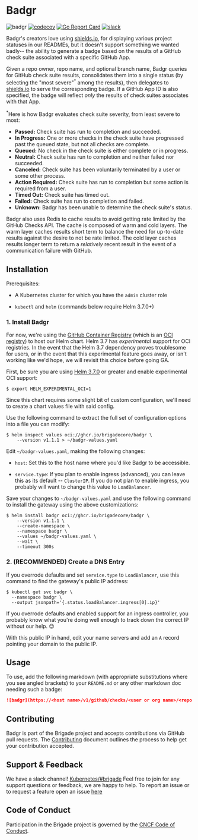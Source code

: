 # Badgr

![badgr](https://badgr.brigade2.io/v1/github/checks/brigadecore/badgr/badge.svg?appID=99005)
[![codecov](https://codecov.io/gh/brigadecore/badgr/branch/main/graph/badge.svg?token=N1SQx2TZt0)](https://codecov.io/gh/brigadecore/badgr)
[![Go Report Card](https://goreportcard.com/badge/github.com/brigadecore/badgr)](https://goreportcard.com/report/github.com/brigadecore/badgr)
[![slack](https://img.shields.io/badge/slack-brigade-brightgreen.svg?logo=slack)](https://kubernetes.slack.com/messages/C87MF1RFD)

Badgr's creators love using [shields.io](https://shields.io/), for displaying
various project statuses in our READMEs, but it doesn't support something we
wanted badly-- the ability to generate a badge based on the results of a GitHub
check suite associated with a specific GitHub App.

Given a repo owner, repo name, and optional branch name, Badgr queries for
GitHub check suite results, consolidates them into a single status (by selecting
the "most severe"<sup>*</sup> among the results), then delegates to
[shields.io](https://shields.io/) to serve the corresponding badge. If a GitHub
App ID is also specified, the badge will reflect _only_ the results of check
suites associates with that App.

<sup>*</sup>Here is how Badgr evaluates check suite severity, from least severe
to most:

* __Passed:__ Check suite has run to completion and succeeded.
* __In Progress:__ One or more checks in the check suite have progressed past
  the queued state, but not all checks are complete.
* __Queued:__ No check in the check suite is either complete or in progress.
* __Neutral:__ Check suite has run to completion and neither failed nor
  succeeded.
* __Canceled:__ Check suite has been voluntarily terminated by a user or some
  other process.
* __Action Required:__ Check suite has run to completion but some action is
  required from a user.
* __Timed Out:__ Check suite has timed out.
* __Failed:__ Check suite has run to completion and failed.
* __Unknown:__ Badgr has been unable to determine the check suite's status.

Badgr also uses Redis to cache results to avoid getting rate limited by the
GitHub Checks API. The cache is composed of warm and cold layers. The warm layer
caches results short term to balance the need for up-to-date results against the
desire to not be rate limited. The cold layer caches results longer term to
return a _relatively_ recent result in the event of a communication failure with
GitHub.

## Installation

Prerequisites:

* A Kubernetes cluster for which you have the `admin` cluster role

* `kubectl` and `helm` (commands below require Helm 3.7.0+)

### 1. Install Badgr

For now, we're using the [GitHub Container Registry](https://ghcr.io) (which is
an [OCI registry](https://helm.sh/docs/topics/registries/)) to host our Helm
chart. Helm 3.7 has _experimental_ support for OCI registries. In the event that
the Helm 3.7 dependency proves troublesome for users, or in the event that this
experimental feature goes away, or isn't working like we'd hope, we will revisit
this choice before going GA.

First, be sure you are using
[Helm 3.7.0](https://github.com/helm/helm/releases/tag/v3.7.0) or greater and
enable experimental OCI support:

```console
$ export HELM_EXPERIMENTAL_OCI=1
```

Since this chart requires some slight bit of custom configuration, we'll need to
create a chart values file with said config.

Use the following command to extract the full set of configuration options into
a file you can modify:

```console
$ helm inspect values oci://ghcr.io/brigadecore/badgr \
    --version v1.1.1 > ~/badgr-values.yaml
```

Edit `~/badgr-values.yaml`, making the following changes:

* `host`: Set this to the host name where you'd like Badgr to be accessible.

* `service.type`: If you plan to enable ingress (advanced), you can leave this
  as its default -- `ClusterIP`. If you do not plan to enable ingress, you
  probably will want to change this value to `LoadBalancer`.

Save your changes to `~/badgr-values.yaml` and use the following command to
install the gateway using the above customizations:

```console
$ helm install badgr oci://ghcr.io/brigadecore/badgr \
    --version v1.1.1 \
    --create-namespace \
    --namespace badgr \
    --values ~/badgr-values.yaml \
    --wait \
    --timeout 300s
```

### 2. (RECOMMENDED) Create a DNS Entry

If you overrode defaults and set `service.type` to `LoadBalancer`, use this
command to find the gateway's public IP address:

```console
$ kubectl get svc badgr \
  --namespace badgr \
  --output jsonpath='{.status.loadBalancer.ingress[0].ip}'
```

If you overrode defaults and enabled support for an ingress controller, you
probably know what you're doing well enough to track down the correct IP without
our help. 😉

With this public IP in hand, edit your name servers and add an `A` record
pointing your domain to the public IP.

## Usage

To use, add the following markdown (with appropriate substitutions where you
see angled brackets) to your `README.md` or any other markdown doc needing such
a badge:

```markdown
![badgr](https://<host name>/v1/github/checks/<user or org name>/<repo name>/badge.svg?branch=<optional branch name>&appID=<optional GitHub App ID>)
```

## Contributing

Badgr is part of the Brigade project and accepts contributions via GitHub pull
requests. The [Contributing](CONTRIBUTING.md) document outlines the process to
help get your contribution accepted.

## Support & Feedback

We have a slack channel!
[Kubernetes/#brigade](https://kubernetes.slack.com/messages/C87MF1RFD) Feel free
to join for any support questions or feedback, we are happy to help. To report
an issue or to request a feature open an issue
[here](https://github.com/brigadecore/badgr/issues)

## Code of Conduct

Participation in the Brigade project is governed by the
[CNCF Code of Conduct](https://github.com/cncf/foundation/blob/master/code-of-conduct.md).
